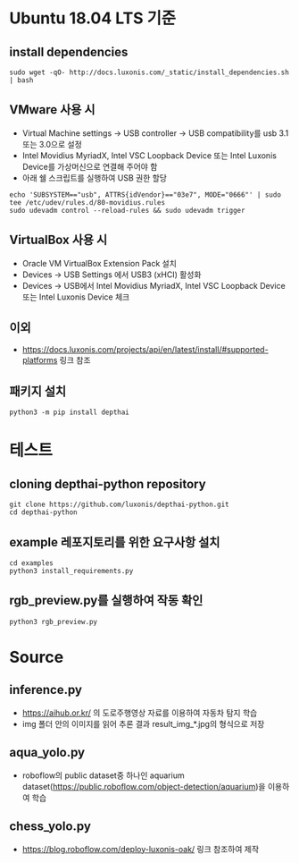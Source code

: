# Ubuntu 18.04 LTS 기준
## install dependencies
```shell
sudo wget -qO- http://docs.luxonis.com/_static/install_dependencies.sh | bash
```
## VMware 사용 시
- Virtual Machine settings -> USB controller -> USB compatibility를 usb 3.1 또는 3.0으로 설정
- Intel Movidius MyriadX, Intel VSC Loopback Device 또는 Intel Luxonis Device를 가상머신으로 연결해 주어야 함
- 아래 쉘 스크립트를 실행하여 USB 권한 할당
```shell
echo 'SUBSYSTEM=="usb", ATTRS{idVendor}=="03e7", MODE="0666"' | sudo tee /etc/udev/rules.d/80-movidius.rules
sudo udevadm control --reload-rules && sudo udevadm trigger
```

## VirtualBox 사용 시
- Oracle VM VirtualBox Extension Pack 설치
- Devices -> USB Settings 에서 USB3 (xHCI) 활성화
- Devices -> USB에서 Intel Movidius MyriadX, Intel VSC Loopback Device 또는 Intel Luxonis Device 체크

## 이외
- https://docs.luxonis.com/projects/api/en/latest/install/#supported-platforms 링크 참조

## 패키지 설치
```shell
python3 -m pip install depthai
```

# 테스트
## cloning depthai-python repository
```
git clone https://github.com/luxonis/depthai-python.git
cd depthai-python
```
## example 레포지토리를 위한 요구사항 설치
```
cd examples
python3 install_requirements.py
```
## rgb_preview.py를 실행하여 작동 확인
```
python3 rgb_preview.py
```

# Source
## inference.py
- https://aihub.or.kr/ 의 도로주행영상 자료를 이용하여 자동차 탐지 학습
- img 폴더 안의 이미지를 읽어 추론 결과 result_img_*.jpg의 형식으로 저장

## aqua_yolo.py
- roboflow의 public dataset중 하나인 aquarium dataset(https://public.roboflow.com/object-detection/aquarium)을 이용하여 학습

## chess_yolo.py
- https://blog.roboflow.com/deploy-luxonis-oak/ 링크 참조하여 제작